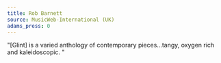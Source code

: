```yaml
---
title: Rob Barnett
source: MusicWeb-International (UK)
adams_press: 0
---
```

"[Glint] is a varied anthology of contemporary pieces...tangy, oxygen rich and kaleidoscopic.
"